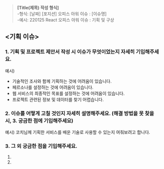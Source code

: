 >**[Title(제목) 작성 형식]**<Br>
-형식: [날짜] [포지션] 오피스 아워 이슈 : [이슈명]<Br>
-예시: 220125 React 오피스 아워 이슈 : 기획 및 구상

## <기획 이슈>

### 1. 기획 및 프로젝트 제안서 작성 시 이슈가 무엇이었는지 자세히 기입해주세요.

예시)
- 기술적인 조사와 함께 기획하는 것에 어려움이 있습니다.
- 페르소나를 설정하는 것에 어려움이 있습니다.
- 웹 서비스의 최종적인 목표를 설정하는 것에 어려움이 있습니다.
- 프로젝트 관련된 정보 및 데이터를 찾기 어렵습니다.


### 2. 이슈를 어떻게 고칠 것인지 자세히 설명해주세요. (해결 방법을 못 찾을 시, 3. 궁금한 점에 기입해주세요)

예시) 코치님께 기획한 서비스를 배운 기술로 사용할 수 있는지 여줘보려고 합니다.


### 3. 그 외 궁금한 점을 기입해주세요.

1.
2.
